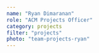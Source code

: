 ```yaml
---
name: "Ryan Dimaranan"
role: "ACM Projects Officer"
category: projects
filter: "projects"
photo: "team-projects-ryan"
---
```

